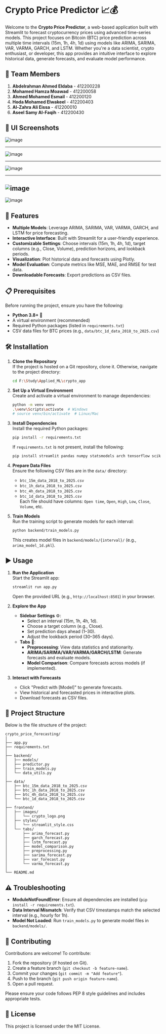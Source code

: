 # Crypto Price Predictor 📈💰

Welcome to the **Crypto Price Predictor**, a web-based application built with Streamlit to forecast cryptocurrency prices using advanced time-series models. This project focuses on Bitcoin (BTC) price prediction across multiple time intervals (15m, 1h, 4h, 1d) using models like ARIMA, SARIMA, VAR, VARMA, GARCH, and LSTM. Whether you're a data scientist, crypto enthusiast, or developer, this app provides an intuitive interface to explore historical data, generate forecasts, and evaluate model performance.


## 👥 Team Members

1) **Abdelrahman Ahmed Eldaba** - 412200228
2) **Mohamed Hamza Moawad** - 412200058
3) **Ahmed Mohamed Esmail** - 412200120
4) **Hoda Mohamed Elwakeel** - 412200403
5) **Al-Zahra Ali Eissa** - 412200010
6) **Aseel Samy Al-Faqih** - 412200430


## 📸 UI Screenshots
![image](frontend/images/screen_1.png)

---

![image](frontend/images/screen_2.png)

---

![image](frontend/images/screen_3.png)

---

![image](frontend/images/screen_4.png)
---

![image](frontend/images/screen_5.png)

## 🚀 Features

- **Multiple Models**: Leverage ARIMA, SARIMA, VAR, VARMA, GARCH, and LSTM for price forecasting.
- **Interactive Interface**: Built with Streamlit for a user-friendly experience.
- **Customizable Settings**: Choose intervals (15m, 1h, 4h, 1d), target columns (e.g., Close, Volume), prediction horizons, and lookback periods.
- **Visualization**: Plot historical data and forecasts using Plotly.
- **Model Evaluation**: Compute metrics like MSE, MAE, and RMSE for test data.
- **Downloadable Forecasts**: Export predictions as CSV files.

## 📋 Prerequisites

Before running the project, ensure you have the following:

- **Python 3.8+** 🐍
- A virtual environment (recommended)
- Required Python packages (listed in `requirements.txt`)
- CSV data files for BTC prices (e.g., `data/btc_1d_data_2018_to_2025.csv`)

## 🛠️ Installation

1. **Clone the Repository**  
   If the project is hosted on a Git repository, clone it. Otherwise, navigate to the project directory:
   ```bash
   cd F:\Study\Applied_ML\crypto_app
   ```

2. **Set Up a Virtual Environment**  
   Create and activate a virtual environment to manage dependencies:
   ```bash
   python -m venv venv
   .\venv\Scripts\activate  # Windows
   # source venv/bin/activate  # Linux/Mac
   ```

3. **Install Dependencies**  
   Install the required Python packages:
   ```bash
   pip install -r requirements.txt
   ```
   If `requirements.txt` is not present, install the following:
   ```bash
   pip install streamlit pandas numpy statsmodels arch tensorflow scikit-learn joblib plotly
   ```

4. **Prepare Data Files**  
   Ensure the following CSV files are in the `data/` directory:
   - `btc_15m_data_2018_to_2025.csv`
   - `btc_1h_data_2018_to_2025.csv`
   - `btc_4h_data_2018_to_2025.csv`
   - `btc_1d_data_2018_to_2025.csv`  
   Each file should have columns: `Open time`, `Open`, `High`, `Low`, `Close`, `Volume`, etc.

5. **Train Models**  
   Run the training script to generate models for each interval:
   ```bash
   python backend/train_models.py
   ```
   This creates model files in `backend/models/{interval}/` (e.g., `arima_model_1d.pkl`).

## ▶️ Usage

1. **Run the Application**  
   Start the Streamlit app:
   ```bash
   streamlit run app.py
   ```
   Open the provided URL (e.g., `http://localhost:8501`) in your browser.

2. **Explore the App**  
   - **Sidebar Settings** ⚙️:
     - Select an interval (15m, 1h, 4h, 1d).
     - Choose a target column (e.g., Close).
     - Set prediction days ahead (1–30).
     - Adjust the lookback period (30–365 days).
   - **Tabs** 📑:
     - **Preprocessing**: View data statistics and stationarity.
     - **ARIMA/SARIMA/VAR/VARMA/GARCH/LSTM**: Generate forecasts and evaluate models.
     - **Model Comparison**: Compare forecasts across models (if implemented).

3. **Interact with Forecasts**  
   - Click "Predict with [Model]" to generate forecasts.
   - View historical and forecasted prices in interactive plots.
   - Download forecasts as CSV files.

## 📂 Project Structure

Below is the file structure of the project:

```
crypto_price_forecasting/
│
├── app.py
├── requirements.txt
│
├── backend/
│   ├── models/
│   ├── predictor.py
│   ├── train_models.py
│   └── data_utils.py
│
├── data/
│   ├── btc_15m_data_2018_to_2025.csv
│   ├── btc_1h_data_2018_to_2025.csv
│   ├── btc_4h_data_2018_to_2025.csv
│   └── btc_1d_data_2018_to_2025.csv
│
├── frontend/
│   ├── images/
│   │   └── crypto_logo.png
│   ├── styles/
│   │   └── streamlit_style.css
│   └── tabs/
│       ├── arima_forecast.py
│       ├── garch_forecast.py
│       ├── lstm_forecast.py
│       ├── model_comparison.py
│       ├── preprocessing.py
│       ├── sarima_forecast.py
│       ├── var_forecast.py
│       └── varma_forecast.py
│
└── README.md
```

## ⚠️ Troubleshooting

- **ModuleNotFoundError**: Ensure all dependencies are installed (`pip install -r requirements.txt`).
- **Data Interval Mismatch**: Verify that CSV timestamps match the selected interval (e.g., hourly for 1h).
- **Model Not Loaded**: Run `train_models.py` to generate model files in `backend/models/`.

## 🤝 Contributing

Contributions are welcome! To contribute:
1. Fork the repository (if hosted on Git).
2. Create a feature branch (`git checkout -b feature-name`).
3. Commit your changes (`git commit -m "Add feature"`).
4. Push to the branch (`git push origin feature-name`).
5. Open a pull request.

Please ensure your code follows PEP 8 style guidelines and includes appropriate tests.

## 📜 License

This project is licensed under the MIT License.